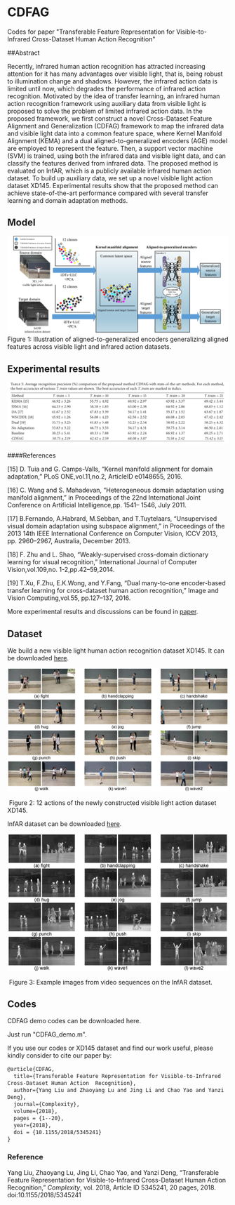 # CDFAG

Codes for paper "Transferable Feature Representation for Visible-to-Infrared Cross-Dataset Human Action Recognition"

##Abstract

Recently, infrared human action recognition has attracted increasing attention for it has many advantages over visible light, that is, being robust to illumination change and shadows. However, the infrared action data is limited until now, which degrades the performance of infrared action recognition. Motivated by the idea of transfer learning, an infrared human action recognition framework using auxiliary data from visible light is proposed to solve the problem of limited infrared action data. In the proposed framework, we first construct a novel Cross-Dataset Feature Alignment and Generalization (CDFAG) framework to map the infrared data and visible light data into a common feature space, where Kernel Manifold Alignment (KEMA) and a dual aligned-to-generalized encoders (AGE) model are employed to represent the feature. Then, a support vector machine (SVM) is trained, using both the infrared data and visible light data, and can classify the features derived from infrared data. The proposed method is evaluated on InfAR, which is a publicly available infrared human action dataset. To build up auxiliary data, we set up a novel visible light action dataset XD145. Experimental results show that the proposed method can achieve state-of-the-art performance compared with several transfer learning and domain adaptation methods.

## Model

![fig](Fig1.jpg)Figure 1: Illustration of aligned-to-generalized encoders generalizing aligned features across visible light and infrared action datasets.

## Experimental results

![Fig2](Fig2.png)

####References

[15]  D. Tuia and G. Camps-Valls, “Kernel manifold alignment for domain adaptation,” PLoS ONE,vol.11,no.2, ArticleID e0148655, 2016.

[16]  C. Wang and S. Mahadevan, “Heterogeneous domain adaptation using manifold alignment,” in Proceedings of the 22nd International Joint Conference on Artificial Intelligence,pp. 1541– 1546, July 2011.

[17]  B.Fernando, A.Habrard, M.Sebban, and T.Tuytelaars, “Unsupervised visual domain adaptation using subspace alignment,” in Proceedings of the 2013 14th IEEE International Conference on Computer Vision, ICCV 2013, pp. 2960–2967, Australia, December 2013.

[18]  F. Zhu and L. Shao, “Weakly-supervised cross-domain dictionary learning for visual recognition,” International Journal of Computer Vision,vol.109,no. 1-2,pp.42–59,2014.

[19]  T.Xu, F.Zhu, E.K.Wong, and Y.Fang, “Dual many-to-one encoder-based transfer learning for cross-dataset human action recognition,” Image and Vision Computing,vol.55, pp.127–137, 2016.



More experimental results and discussions can be found in [paper](https://www.hindawi.com/journals/complexity/2018/5345241/).

## Dataset

We build a new visible light human action recognition dataset XD145. It can be downloaded [here](https://sites.google.com/site/yangliuxdu/home).

![ig](Fig4.png)

​                           Figure 2: 12 actions of the newly constructed visible light action dataset XD145.

InfAR dataset can be downloaded [here](https://sites.google.com/site/gaochenqiang/publication/infrared-action-dataset).

![ig](Fig3.png)

​                               Figure 3: Example images from video sequences on the InfAR dataset.

## Codes

CDFAG demo codes can be downloaded here.

Just run "CDFAG_demo.m".



If you use our codes or XD145 dataset and find our work useful, please kindly consider to cite our paper by:

```
@article{CDFAG,
  title={Transferable Feature Representation for Visible-to-Infrared Cross-Dataset Human Action  Recognition},
  author={Yang Liu and Zhaoyang Lu and Jing Li and Chao Yao and Yanzi Deng},
  journal={Complexity},
  volume={2018},
  pages = {1--20},
  year={2018},
  doi = {10.1155/2018/5345241}
}
```

### Reference

Yang Liu, Zhaoyang Lu, Jing Li, Chao Yao, and Yanzi Deng, “Transferable Feature Representation for Visible-to-Infrared Cross-Dataset Human Action Recognition,” *Complexity*, vol. 2018, Article ID 5345241, 20 pages, 2018. doi:10.1155/2018/5345241





